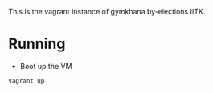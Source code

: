 This is the vagrant instance of gymkhana by-elections IITK.

# Running

- Boot up the VM

```shell
vagrant up
```
